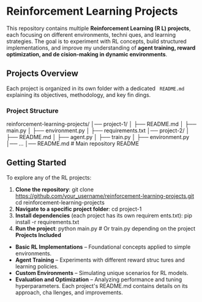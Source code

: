 # **Reinforcement Learning Projects**
This repository contains multiple **Reinforcement Learning (R
L) projects**, each focusing on different environments, techni
ques, and learning strategies. The goal is to experiment with
RL concepts, build structured implementations, and improve my
understanding of **agent training, reward optimization, and de
cision-making in dynamic environments**.
## **Projects Overview**
Each project is organized in its own folder with a dedicated `
README.md` explaining its objectives, methodology, and key fin
dings.
### **Project Structure**
reinforcement-learning-projects/
│── project-1/
│ ├── README.md
│ ├── main.py
│ ├── environment.py
│ ├── requirements.txt
│── project-2/
│ ├── README.md
│ ├── agent.py
│ ├── train.py
│ ├── environment.py
│── ...
│── README.md # Main repository README

## **Getting Started**
To explore any of the RL projects:
1. **Clone the repository**:
git clone https://github.com/your_username/reinforcement-learning-projects.git
cd reinforcement-learning-projects
2. **Navigate to a specific project folder**:
cd project-1
3. **Install dependencies** (each project has its own requirem
ents.txt):
pip install -r requirements.txt
4. **Run the project**:
python main.py # Or train.py depending on the project
**Projects Included**
- **Basic RL Implementations** – Foundational concepts applied
to simple environments.
- **Agent Training** – Experiments with different reward struc
tures and learning policies.
- **Custom Environments** – Simulating unique scenarios for RL
models.
- **Evaluation and Optimization** – Analyzing performance and
tuning hyperparameters.
Each project's README.md contains details on its approach, cha
llenges, and improvements.
